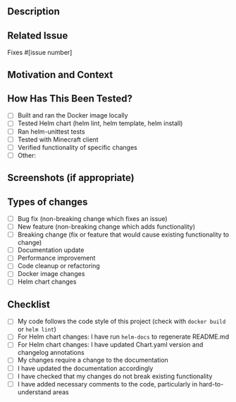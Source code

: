 ## Description
<!-- Provide a brief description of the changes in this PR -->

## Related Issue
<!-- Link to any related issues this PR addresses -->
Fixes #[issue number]

## Motivation and Context
<!-- Why is this change required? What problem does it solve? -->

## How Has This Been Tested?
<!-- Describe the tests you ran to verify your changes -->
- [ ] Built and ran the Docker image locally
- [ ] Tested Helm chart (helm lint, helm template, helm install)
- [ ] Ran helm-unittest tests
- [ ] Tested with Minecraft client
- [ ] Verified functionality of specific changes
- [ ] Other: <!-- Please describe -->

## Screenshots (if appropriate)
<!-- Add screenshots to help explain your changes -->

## Types of changes
<!-- What types of changes does your code introduce? Put an `x` in all the boxes that apply: -->
- [ ] Bug fix (non-breaking change which fixes an issue)
- [ ] New feature (non-breaking change which adds functionality)
- [ ] Breaking change (fix or feature that would cause existing functionality to change)
- [ ] Documentation update
- [ ] Performance improvement
- [ ] Code cleanup or refactoring
- [ ] Docker image changes
- [ ] Helm chart changes

## Checklist
<!-- Go over all the following points, and put an `x` in all the boxes that apply. -->
- [ ] My code follows the code style of this project (check with `docker build` or `helm lint`)
- [ ] For Helm chart changes: I have run `helm-docs` to regenerate README.md
- [ ] For Helm chart changes: I have updated Chart.yaml version and changelog annotations
- [ ] My changes require a change to the documentation
- [ ] I have updated the documentation accordingly
- [ ] I have checked that my changes do not break existing functionality
- [ ] I have added necessary comments to the code, particularly in hard-to-understand areas
